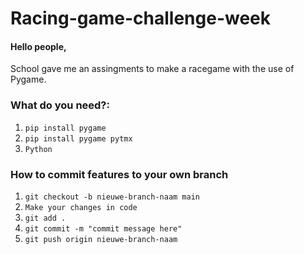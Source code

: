 # Racing-game-challenge-week

#### Hello people,

School gave me an assingments to make a racegame with the use of Pygame.

### What do you need?:
1. `pip install pygame`
2. `pip install pygame pytmx`
3. `Python`

### How to commit features to your own branch
1. `git checkout -b nieuwe-branch-naam main`
1. `Make your changes in code`
1. `git add .`
2. `git commit -m "commit message here"`
3. `git push origin nieuwe-branch-naam`
